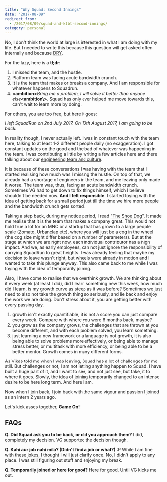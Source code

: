 ```yaml
---
title: "Why Squad: Second Innings"
date: "2017-08-09"
redirect_from:
  - /2017/08/09/squad-and-ktbt-second-innings/
category: personal
---
```


No, I don't think the world at large is interested in what I am doing with my life. But I needed to write this because this question will get asked often internally and because [DRY](https://en.wikipedia.org/wiki/Don%27t_repeat_yourself).

For the lazy, here is a **tl;dr**:

1. I missed the team, and the hustle.
2. Platform team was facing acute bandwidth crunch.
3. It is the team that makes or breaks a company. And I am responsible for whatever happens to Squadrun.
4. **<ambition\>**_Bring me a problem, I will solve it better than anyone else_**<ambition\\>**. Squad has only ever helped me move towards this, can't wait to learn more by doing.

For others, you are too free, but here it goes:

_I left SquadRun on 2nd July 2017. On 10th August 2017, I am going to be back._

In reality though, I never actually left. I was in constant touch with the team here, talking to at least 1-2 different people daily (no exaggeration). I got constant updates on the good and the bad of whatever was happening in the team. I was contributing a little by writing a few articles here and there talking about our [engineering team and culture](https://medium.com/squad-engineering).

It is because of these conversations I was having with the team that I started realising how much was I missing the hustle. On top of that, we already had a shortage of engineers in the team, and me leaving only made it worse. The team was, thus, facing an acute bandwidth crunch. Sometimes VG had to get down to fix things himself, which I believe shouldn't be needed now. **And I felt responsible**. I started toying with the idea of getting back for a small period just till the time we hire more people and the bandwidth crunch gets sorted.

Taking a step back, during my notice period, I read ["The Shoe Dog"](https://www.goodreads.com/book/show/27220736-shoe-dog). It made me realise that it is the team that makes a company great. This would not hold true a lot for an MNC or a startup that has grown to a large people scale (Zomato, Urbanclap etc), where you will just be a cog in the wheel (the cog size might differ based on a number of parameters). But at the stage at which we are right now, each individual contributor has a high impact. And we, as early employees, can not just ignore the responsibility of carrying SquadRun to great heights. I was already feeling that maybe my decision to leave wasn't right, but wheels were already in motion and I wanted to take this plunge anyway. This also came back to me while I was toying with the idea of temporarily joining.

Also, I have come to realise that we overthink growth. We are thinking about it every week (at least I did), did I learn something new this week, how much did I learn, is my growth curve as steep as it was before? Sometimes we just need to also not take the growth thing so seriously, and lie back and enjoy the work we are doing. Don't stress about it, you are getting better with every passing day.

1. growth isn't exactly quantifiable, it is not a score you can just compare every week. Compare with where you were 6 months back, maybe?
2. you grow as the company grows, the challenges that are thrown at you become different, and with each problem solved, you learn something.
3. just learning a new framework or a language is not growth, it is also being able to solve problems more effectively, or being able to manage stress better, or multitask with more efficiency, or being able to be a better mentor. Growth comes in many different forms.

As Vikas told me when I was leaving, Squad has a lot of challenges for me still. But challenges or not, I am not letting anything happen to Squad. I have built a huge part of it, and I want to see, and not just see, but take, it to where it goes. Slowly, the idea of joining temporarily changed to an intense desire to be here long term. And here I am.

Now when I join back, I join back with the same vigour and passion I joined as an intern 2 years ago.

Let's kick asses together, **Game On!**

## FAQs

**Q. Did Squad ask you to be back, or did you approach them?** I did, completely my decision. VG supported the decision though.

**Q. Kahi aur job nahi mila? (Didn't find a job or what?)** :P While I am fine with these jokes, I thought I will just clarify once. No, I didn't apply to any place. I was still figuring out stuff and enjoying my break.

**Q. Temporarily joined or here for good?** Here for good. Until VG kicks me out.
